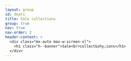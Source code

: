 ```yaml
---
layout: group
id: deals
title: Sale collections
group: true
nav: true
nav-order: 2
header-content: >
  <div class="mx-auto max-w-screen-xl">
    <h1 class="h--banner">Sale<br>collect&shy;ions</h1>
  </div>
---
```

